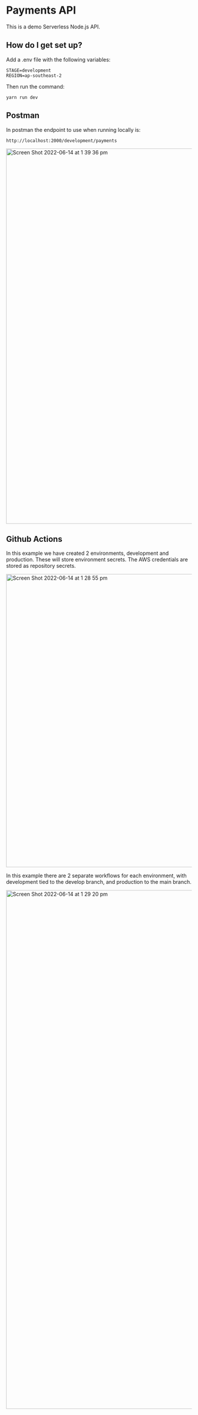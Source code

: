 # Payments API

This is a demo Serverless Node.js API.

## How do I get set up?

Add a .env file with the following variables:

```
STAGE=development
REGION=ap-southeast-2
```

Then run the command:

`yarn run dev`

## Postman

In postman the endpoint to use when running locally is:

`http://localhost:2000/development/payments`

<img width="1015" alt="Screen Shot 2022-06-14 at 1 39 36 pm" src="https://user-images.githubusercontent.com/14052885/173488490-8e917cb8-9070-4581-b970-d5172f8070f0.png">
  
## Github Actions

In this example we have created 2 environments, development and production. These will store environment secrets. The AWS credentials are stored as repository secrets.

<img width="793" alt="Screen Shot 2022-06-14 at 1 28 55 pm" src="https://user-images.githubusercontent.com/14052885/173487508-2cd30367-e793-4e38-ad5b-e94638d68ae7.png">

In this example there are 2 separate workflows for each environment, with development tied to the develop branch, and production to the main branch.

<img width="1403" alt="Screen Shot 2022-06-14 at 1 29 20 pm" src="https://user-images.githubusercontent.com/14052885/173487499-0f4dec7f-f1a2-4ac6-a3fc-9cd7e8b8718b.png">
